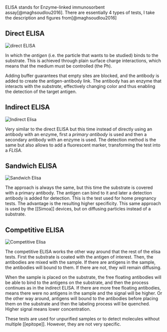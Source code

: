 ELISA stands for Enzyme-linked immunosorbent assay[@maghsoudlou2016]. There are essentially 4 types of tests, I take the description and figures from[@maghsoudlou2016]

## Direct ELISA
![direct ELISA](/images/direct_elisa.png)

In which the *antigen* (i.e. the particle that wants to be studied) binds to the substrate. This is achieved through plain surface charge interactions, which means that the medium must be controlled (the Ph). 

Adding buffer guarantees that empty sites are blocked, and the antibody is added to create the antigen-antibody link. The antibody has an enzyme that interacts with the *substrate*, effectively changing color and thus enabling the detection of the target antigen.

## Indirect ELISA
![Indirect Elisa](/images/indirect_elisa.png)

Very similar to the direct ELISA but this time instead of directly using an antibody with an enzyme, first a *primary antibody* is used and then a secondary antibody with an enzyme is used. The detection method is the same but also allows to add a fluorescent marker, transforming the test into a *FLISA*.

## Sandwich ELISA
![Sandwich Elisa](/images/sandwich_elisa.png)

The approach is always the same, but this time the substrate is covered with a primary antibody. The antigen can bind to it and later a detection antibody is added for detection. This is the test used for home pregnancy tests. The advantage is the resulting higher specificity. This same approach is used by the [[Simoa]] devices, but on diffusing particles instead of a substrate. 

## Competitive ELISA
![Competitive Elisa](/images/competitive_elisa.png)

The competitive ELISA works the other way around that the rest of the elisa tests. First the substrate is coated with the antigen of interest. Then, the antibodies are mixed with the sample. If there are antigens in the sample, the antibodies will bound to them. If there are not, they will remain diffusing. 

When the sample is placed on the substrate, the free floating antibodies will be able to bind to the antigens on the substrate, and then the process continues as in the indirect ELISA. If there are more free floating antibodies, means there were no antigens in the sample and the signal will be higher. Or the other way around, antigens will bound to the antibodies before placing them on the substrate and then the labeling process will be quenched. Higher signal means lower concentration. 

These tests are used for unpurified samples or to detect molecules without multiple [[epitope]]. However, they are not very specific. 